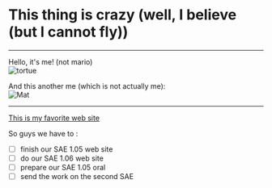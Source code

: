 # This thing is crazy (well, I believe (but I cannot fly))
___

Hello, it's me! (not mario)<br/>
![tortue](https://user-images.githubusercontent.com/92148602/137504458-6b04b775-c252-4d5f-acba-46c9e3a480dc.png) 

And this another me (which is not actually me): <br/>
![Mat](https://user-images.githubusercontent.com/92148602/137503993-88037333-fa29-4a8a-8ad4-ec3be6a2e93d.jpg)

***

[This is my favorite web site](https://phyz.alwaysdata.net)

So guys we have to :
- [ ] finish our SAE 1.05 web site
- [ ] do our SAE 1.06 web site
- [ ] prepare our SAE 1.05 oral
- [ ] send the work on the second SAE
